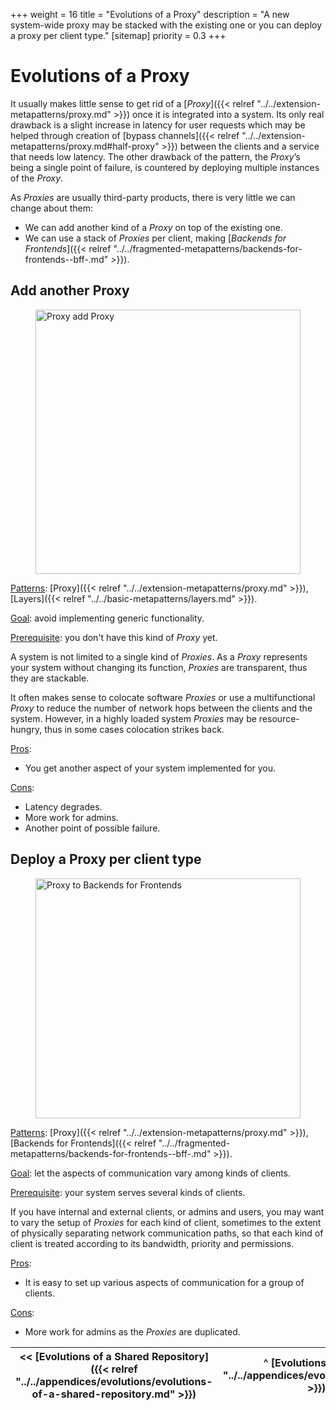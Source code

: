 +++
weight = 16
title = "Evolutions of a Proxy"
description = "A new system-wide proxy may be stacked with the existing one or you can deploy a proxy per client type."
[sitemap]
  priority = 0.3
+++

# Evolutions of a Proxy

It usually makes little sense to get rid of a [*Proxy*]({{< relref "../../extension-metapatterns/proxy.md" >}}) once it is integrated into a system\. Its only real drawback is a slight increase in latency for user requests which may be helped through creation of [bypass channels]({{< relref "../../extension-metapatterns/proxy.md#half-proxy" >}}) between the clients and a service that needs low latency\. The other drawback of the pattern, the *Proxy*’s being a single point of failure, is countered by deploying multiple instances of the *Proxy*\.

As *Proxies* are usually third\-party products, there is very little we can change about them:

- We can add another kind of a *Proxy* on top of the existing one\.
- We can use a stack of *Proxies* per client, making [*Backends for Frontends*]({{< relref "../../fragmented-metapatterns/backends-for-frontends--bff-.md" >}})\.


## Add another Proxy

<figure>
<a href="/diagrams/Evolutions/2/Proxy%20add%20Proxy.png">
<img src="/diagrams/Evolutions/2/Proxy%20add%20Proxy.svg" alt="Proxy add Proxy" loading="lazy" width="1266" height="423" style="width:100%"/>
</a>
</figure>

<ins>Patterns</ins>: [Proxy]({{< relref "../../extension-metapatterns/proxy.md" >}}), [Layers]({{< relref "../../basic-metapatterns/layers.md" >}})\.

<ins>Goal</ins>: avoid implementing generic functionality\.

<ins>Prerequisite</ins>: you don't have this kind of *Proxy* yet\.

A system is not limited to a single kind of *Proxies*\. As a *Proxy* represents your system without changing its function, *Proxies* are transparent, thus they are stackable\.

It often makes sense to colocate software *Proxies* or use a multifunctional *Proxy* to reduce the number of network hops between the clients and the system\. However, in a highly loaded system *Proxies* may be resource\-hungry, thus in some cases colocation strikes back\.

<ins>Pros</ins>: 

- You get another aspect of your system implemented for you\.


<ins>Cons</ins>: 

- Latency degrades\.
- More work for admins\.
- Another point of possible failure\.


## Deploy a Proxy per client type

<figure>
<a href="/diagrams/Evolutions/2/Proxy%20to%20Backends%20for%20Frontends.png">
<img src="/diagrams/Evolutions/2/Proxy%20to%20Backends%20for%20Frontends.svg" alt="Proxy to Backends for Frontends" loading="lazy" width="1283" height="384" style="width:100%"/>
</a>
</figure>

<ins>Patterns</ins>: [Proxy]({{< relref "../../extension-metapatterns/proxy.md" >}}), [Backends for Frontends]({{< relref "../../fragmented-metapatterns/backends-for-frontends--bff-.md" >}})\.

<ins>Goal</ins>: let the aspects of communication vary among kinds of clients\.

<ins>Prerequisite</ins>: your system serves several kinds of clients\.

If you have internal and external clients, or admins and users, you may want to vary the setup of *Proxies* for each kind of client, sometimes to the extent of physically separating network communication paths, so that each kind of client is treated according to its bandwidth, priority and permissions\.

<ins>Pros</ins>: 

- It is easy to set up various aspects of communication for a group of clients\.


<ins>Cons</ins>: 

- More work for admins as the *Proxies* are duplicated\.


<nav>

| \<\< [Evolutions of a Shared Repository]({{< relref "../../appendices/evolutions/evolutions-of-a-shared-repository.md" >}}) | ^ [Evolutions]({{< relref "../../appendices/evolutions/_index.md" >}}) ^ | [Evolutions of an Orchestrator]({{< relref "../../appendices/evolutions/evolutions-of-an-orchestrator.md" >}}) \>\> |
| --- | --- | --- |

</nav>